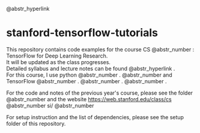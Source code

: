 @abstr_hyperlink 

# stanford-tensorflow-tutorials

This repository contains code examples for the course CS @abstr_number : TensorFlow for Deep Learning Research.   
It will be updated as the class progresses.   
Detailed syllabus and lecture notes can be found @abstr_hyperlink .  
For this course, I use python @abstr_number . @abstr_number and TensorFlow @abstr_number . @abstr_number . @abstr_number .

For the code and notes of the previous year's course, please see the folder @abstr_number and the website https://web.stanford.edu/class/cs @abstr_number si/ @abstr_number 

For setup instruction and the list of dependencies, please see the setup folder of this repository.
